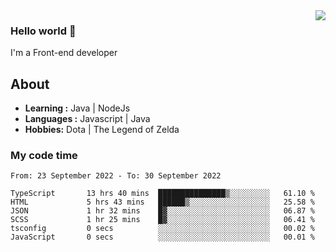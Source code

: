 <img align='right' src="https://github-readme-stats.vercel.app/api?username=jumodada&show_icons=true&theme=vue">

### Hello world 👋

I'm a Front-end developer 
    
## About
-  **Learning :** Java | NodeJs
-  **Languages :** Javascript | Java
-  **Hobbies:** Dota | The Legend of Zelda

### My code time

<!--START_SECTION:waka-->

```text
From: 23 September 2022 - To: 30 September 2022

TypeScript       13 hrs 40 mins  ███████████████▒░░░░░░░░░   61.10 %
HTML             5 hrs 43 mins   ██████▒░░░░░░░░░░░░░░░░░░   25.58 %
JSON             1 hr 32 mins    █▓░░░░░░░░░░░░░░░░░░░░░░░   06.87 %
SCSS             1 hr 25 mins    █▓░░░░░░░░░░░░░░░░░░░░░░░   06.41 %
tsconfig         0 secs          ░░░░░░░░░░░░░░░░░░░░░░░░░   00.02 %
JavaScript       0 secs          ░░░░░░░░░░░░░░░░░░░░░░░░░   00.01 %
```

<!--END_SECTION:waka-->
